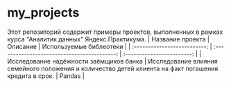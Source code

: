 # my_projects
Этот репозиторий содержит примеры проектов, выполненных в рамках курса "Аналитик данных" Яндекс.Практикума.
| Название проекта | Описание | Используемые библеотеки |
| :--------------------------: | :------------------------------------------: | :------------------------: |
| Исследование надёжности заёмщиков банка | Исследование влияния семейного положения и количество детей клиента на факт погашения кредита в срок. | Pandas |
